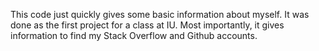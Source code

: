 This code just quickly gives some basic information about myself. It was done as the first project for a class at IU. Most importantly, it gives information to find my Stack Overflow and Github accounts. 